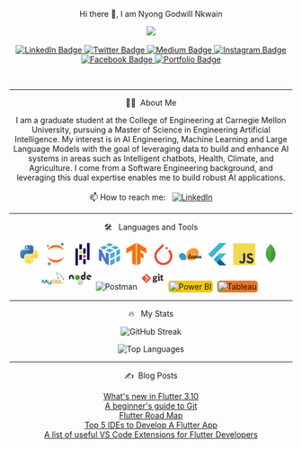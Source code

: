 <p align="center">
 Hi there 👋, I am Nyong Godwill Nkwain
</p>

<p align="center">
  <img src="https://media.giphy.com/media/M9gbBd9nbDrOTu1Mqx/giphy.gif" width="100"/>
</p>

<p align="center">
  <a href="https://www.linkedin.com/in/nyong-godwill-6906bb1b5/">
    <img src="https://img.shields.io/badge/LinkedIn-blue?style=for-the-badge&logo=linkedin&logoColor=white" alt="LinkedIn Badge">
  </a>
  <a href="https://twitter.com/nyong_godwill">
    <img src="https://img.shields.io/badge/Twitter-red?style=for-the-badge&logo=twitter&logoColor=white" alt="Twitter Badge">
  </a>
  <a href="https://nyonggodwill11.medium.com/">
    <img src="https://img.shields.io/badge/Medium-black?style=for-the-badge&logo=medium&logoColor=white" alt="Medium Badge">
  </a>
  <a href="https://www.instagram.com/nyonggodwill/">
    <img src="https://img.shields.io/badge/Instagram-white?style=for-the-badge&logo=instagram&logoColor=black" alt="Instagram Badge">
  </a>
  <a href="https://web.facebook.com/profile.php?id=100092457032924/">
    <img src="https://img.shields.io/badge/Facebook-blue?style=for-the-badge&logo=facebook&logoColor=white" alt="Facebook Badge">
  </a>
  <a href="https://portfolio-ww11.onrender.com/">
    <img src="https://img.shields.io/badge/Portfolio-red?style=for-the-badge&logo=internet&logoColor=white" alt="Portfolio Badge">
  </a>
</p>

<p align="center">
  <img src="https://komarev.com/ghpvc/?username=kakbar&style=flat-square&color=blue" alt="">
</p>

---
<p align="center">
 👨‍💻 &nbsp;About Me
</p>
<p align="center">
  I am a graduate student at the College of Engineering at Carnegie Mellon University, pursuing a Master of Science in Engineering Artificial Intelligence. My interest is in AI Engineering, Machine Learning and Large Language Models with the goal of leveraging data to build and enhance AI systems in areas such as Intelligent chatbots, Health, Climate, and Agriculture. I come from a Software Engineering background, and leveraging this dual expertise enables me to build robust AI applications.
  <br><br>
  📫 How to reach me: &nbsp; 
  <a href="https://www.linkedin.com/in/nyong-godwill-6906bb1b5/">
    <img src="https://img.shields.io/badge/-ngodwill-blue?style=flat&logo=Linkedin&logoColor=white" alt="LinkedIn">
  </a>
</p>

---
<p align="center">
 🛠 &nbsp; Languages and Tools
</p>
<p align="center">
  <!-- Data Science & Machine Learning -->
  <img src="https://github.com/devicons/devicon/blob/master/icons/python/python-original.svg" title="Python" alt="Python" width="40" height="40"/>&nbsp;
  <img src="https://github.com/devicons/devicon/blob/master/icons/jupyter/jupyter-original.svg" title="Jupyter" alt="Jupyter" width="40" height="40"/>&nbsp;
  <img src="https://github.com/devicons/devicon/blob/master/icons/pandas/pandas-original.svg" title="Pandas" alt="Pandas" width="40" height="40"/>&nbsp;
  <img src="https://github.com/devicons/devicon/blob/master/icons/numpy/numpy-original.svg" title="NumPy" alt="NumPy" width="40" height="40"/>&nbsp;
  <img src="https://github.com/devicons/devicon/blob/master/icons/tensorflow/tensorflow-original.svg" title="TensorFlow" alt="TensorFlow" width="40" height="40"/>&nbsp;
  <img src="https://github.com/devicons/devicon/blob/master/icons/pytorch/pytorch-original.svg" title="PyTorch" alt="PyTorch" width="40" height="40"/>&nbsp;
  <img src="https://github.com/devicons/devicon/blob/master/icons/scikitlearn/scikitlearn-original.svg" title="scikit-learn" alt="scikit-learn" width="40" height="40"/>&nbsp;
  <img src="https://github.com/devicons/devicon/blob/master/icons/flutter/flutter-original.svg" title="Flutter" alt="Flutter" width="40" height="40"/>&nbsp;
  <img src="https://github.com/devicons/devicon/blob/master/icons/javascript/javascript-original.svg" title="JavaScript" alt="JavaScript" width="40" height="40"/>&nbsp;
  <img src="https://github.com/devicons/devicon/blob/master/icons/mongodb/mongodb-original.svg" title="MongoDb"  alt="MongoDb" width="40" height="40"/>&nbsp;
  <img src="https://github.com/devicons/devicon/blob/master/icons/mysql/mysql-original-wordmark.svg" title="MySQL"  alt="MySQL" width="40" height="40"/>&nbsp;
  <img src="https://github.com/devicons/devicon/blob/master/icons/nodejs/nodejs-original-wordmark.svg" title="NodeJS" alt="NodeJS" width="40" height="40"/>&nbsp;
  <img src="https://www.vectorlogo.zone/logos/getpostman/getpostman-icon.svg" title="Postman"  alt="Postman" width="40" height="40"/>&nbsp;
  <img src="https://github.com/devicons/devicon/blob/master/icons/git/git-original-wordmark.svg" title="Git" **alt="Git" width="40" height="40"/>&nbsp;
  <img src="https://cdn.jsdelivr.net/gh/simple-icons/simple-icons@latest/icons/powerbi.svg"  title="Power BI" alt="Power BI" width="40" height="40" style="background: #F2C811; border-radius: 5px; padding: 2px;" />&nbsp;
  <img src="https://cdn.jsdelivr.net/gh/simple-icons/simple-icons@latest/icons/tableau.svg"  title="Tableau"  alt="Tableau" width="40"  height="40" style="background: #E97627; border-radius: 5px; padding: 2px;" />&nbsp;
</p>

---
<p align="center">
🔥 &nbsp; My Stats 
</p>
<p align="center">
  <img src="http://github-readme-streak-stats.herokuapp.com?user=godsakani&theme=dark&background=000000" alt="GitHub Streak" />
</p>

<p align="center">
  <img src="https://github-readme-stats.vercel.app/api/top-langs/?username=godsakani&layout=compact&theme=vision-friendly-dark" alt="Top Languages" />
</p>

---
<p align="center">
✍️ &nbsp;Blog Posts 
</p>
<p align="center">
  <a href="https://nyonggodwill11.medium.com/whats-new-in-flutter-3-10-c54124eee63b">What's new in Flutter 3.10</a><br>
  <a href="https://nyonggodwill11.medium.com/a-beginners-guide-to-git-how-to-start-and-create-your-first-repository-19fb630728eb">A beginner's guide to Git</a><br>
  <a href="https://nyonggodwill11.medium.com/flutter-complete-roadmap-2022-75cb6fa7bd89/">Flutter Road Map</a><br>
  <a href="https://nyonggodwill11.medium.com/top-5-ides-to-develop-a-flutter-app-c0110a98b948/">Top 5 IDEs to Develop A Flutter App</a><br>
  <a href="https://nyonggodwill11.medium.com/a-list-of-useful-vs-code-extensions-for-flutter-developers-dc07eda6fb59/">A list of useful VS Code Extensions for Flutter Developers</a>
</p>
